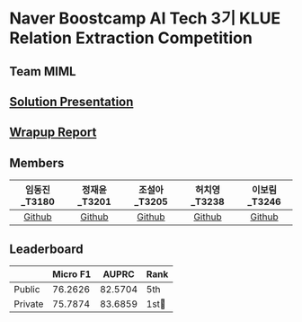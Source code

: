 # Naver Boostcamp AI Tech 3기 KLUE Relation Extraction Competition
## Team MIML

## [Solution Presentation](https://github.com/boostcampaitech3/level2-klue-level2-nlp-08/blob/main/assets/MIML%20Solution.pdf)

## [Wrapup Report](https://github.com/boostcampaitech3/level2-klue-level2-nlp-08/blob/main/assets/MIML%20Wrapup%20Report.pdf)

## Members

임동진_T3180|정재윤_T3201|조설아_T3205|허치영_T3238|이보림_T3246|
:-:|:-:|:-:|:-:|:-:|
[Github](https://github.com/idj7183)|[Github](https://github.com/kma7574)|[Github](https://github.com/jarammm)|[Github](https://github.com/mooncy0421)|[Github](https://github.com/bo-lim)|

## Leaderboard 
||Micro F1|AUPRC|Rank|
|-|-|-|-|
|Public|76.2626|82.5704|5th|
|Private|75.7874|83.6859|1st🥇|

